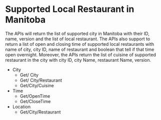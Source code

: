 # Supported Local Restaurant in Manitoba
The APIs will return the list of supported city in Manitoba with their ID, name, version and the list of local restaurant. The APIs also support to return a list of open and closing time of supported local restaurants with name of city, city ID, name of restaurant and boolean that tell if that time open overnight. Moreover, the APIs return the list of cuisine of supported restaurant in the city with city ID, city Name, restaurant Name, version.
- City
  -  Get/ City
  - Get/ City/Restaurant
  - Get/City/Cuisine
- Time
  - Get/OpenTime
  - Get/CloseTime
- Location
  - Get/City/Restaurant
  
  
